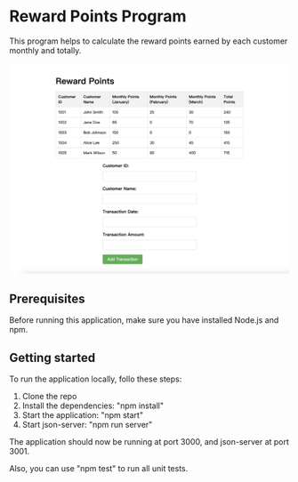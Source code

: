 # Reward Points Program

This program helps to calculate the reward points earned by each customer monthly and totally.

![Screenshot](reward_points_screenshot.png)

## Prerequisites

Before running this application, make sure you have installed Node.js and npm.

## Getting started

To run the application locally, follo these steps:

1. Clone the repo
2. Install the dependencies: "npm install"
3. Start the application: "npm start"
4. Start json-server: "npm run server"

The application should now be running at port 3000, and json-server at port 3001.

Also, you can use "npm test" to run all unit tests.
